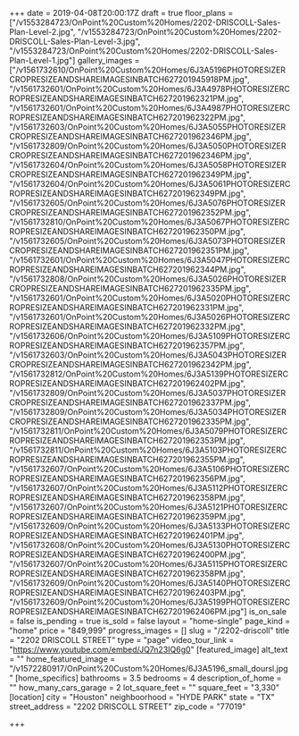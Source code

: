 +++
date = 2019-04-08T20:00:17Z
draft = true
floor_plans = ["/v1553284723/OnPoint%20Custom%20Homes/2202-DRISCOLL-Sales-Plan-Level-2.jpg", "/v1553284723/OnPoint%20Custom%20Homes/2202-DRISCOLL-Sales-Plan-Level-3.jpg", "/v1553284723/OnPoint%20Custom%20Homes/2202-DRISCOLL-Sales-Plan-Level-1.jpg"]
gallery_images = ["/v1561732610/OnPoint%20Custom%20Homes/6J3A5196PHOTORESIZERCROPRESIZEANDSHAREIMAGESINBATCH627201945918PM.jpg", "/v1561732601/OnPoint%20Custom%20Homes/6J3A4978PHOTORESIZERCROPRESIZEANDSHAREIMAGESINBATCH627201962321PM.jpg", "/v1561732601/OnPoint%20Custom%20Homes/6J3A4987PHOTORESIZERCROPRESIZEANDSHAREIMAGESINBATCH627201962322PM.jpg", "/v1561732603/OnPoint%20Custom%20Homes/6J3A5055PHOTORESIZERCROPRESIZEANDSHAREIMAGESINBATCH627201962346PM.jpg", "/v1561732809/OnPoint%20Custom%20Homes/6J3A5050PHOTORESIZERCROPRESIZEANDSHAREIMAGESINBATCH627201962346PM.jpg", "/v1561732604/OnPoint%20Custom%20Homes/6J3A5058PHOTORESIZERCROPRESIZEANDSHAREIMAGESINBATCH627201962349PM.jpg", "/v1561732604/OnPoint%20Custom%20Homes/6J3A5061PHOTORESIZERCROPRESIZEANDSHAREIMAGESINBATCH627201962349PM.jpg", "/v1561732605/OnPoint%20Custom%20Homes/6J3A5076PHOTORESIZERCROPRESIZEANDSHAREIMAGESINBATCH627201962352PM.jpg", "/v1561732810/OnPoint%20Custom%20Homes/6J3A5067PHOTORESIZERCROPRESIZEANDSHAREIMAGESINBATCH627201962350PM.jpg", "/v1561732605/OnPoint%20Custom%20Homes/6J3A5073PHOTORESIZERCROPRESIZEANDSHAREIMAGESINBATCH627201962351PM.jpg", "/v1561732601/OnPoint%20Custom%20Homes/6J3A5047PHOTORESIZERCROPRESIZEANDSHAREIMAGESINBATCH627201962344PM.jpg", "/v1561732808/OnPoint%20Custom%20Homes/6J3A5026PHOTORESIZERCROPRESIZEANDSHAREIMAGESINBATCH627201962335PM.jpg", "/v1561732601/OnPoint%20Custom%20Homes/6J3A5020PHOTORESIZERCROPRESIZEANDSHAREIMAGESINBATCH627201962331PM.jpg", "/v1561732601/OnPoint%20Custom%20Homes/6J3A5026PHOTORESIZERCROPRESIZEANDSHAREIMAGESINBATCH627201962332PM.jpg", "/v1561732606/OnPoint%20Custom%20Homes/6J3A5109PHOTORESIZERCROPRESIZEANDSHAREIMAGESINBATCH627201962357PM.jpg", "/v1561732603/OnPoint%20Custom%20Homes/6J3A5043PHOTORESIZERCROPRESIZEANDSHAREIMAGESINBATCH627201962342PM.jpg", "/v1561732812/OnPoint%20Custom%20Homes/6J3A5139PHOTORESIZERCROPRESIZEANDSHAREIMAGESINBATCH627201962402PM.jpg", "/v1561732809/OnPoint%20Custom%20Homes/6J3A5037PHOTORESIZERCROPRESIZEANDSHAREIMAGESINBATCH627201962337PM.jpg", "/v1561732809/OnPoint%20Custom%20Homes/6J3A5034PHOTORESIZERCROPRESIZEANDSHAREIMAGESINBATCH627201962335PM.jpg", "/v1561732811/OnPoint%20Custom%20Homes/6J3A5079PHOTORESIZERCROPRESIZEANDSHAREIMAGESINBATCH627201962353PM.jpg", "/v1561732811/OnPoint%20Custom%20Homes/6J3A5103PHOTORESIZERCROPRESIZEANDSHAREIMAGESINBATCH627201962355PM.jpg", "/v1561732607/OnPoint%20Custom%20Homes/6J3A5106PHOTORESIZERCROPRESIZEANDSHAREIMAGESINBATCH627201962356PM.jpg", "/v1561732607/OnPoint%20Custom%20Homes/6J3A5112PHOTORESIZERCROPRESIZEANDSHAREIMAGESINBATCH627201962358PM.jpg", "/v1561732607/OnPoint%20Custom%20Homes/6J3A5121PHOTORESIZERCROPRESIZEANDSHAREIMAGESINBATCH627201962359PM.jpg", "/v1561732609/OnPoint%20Custom%20Homes/6J3A5133PHOTORESIZERCROPRESIZEANDSHAREIMAGESINBATCH627201962401PM.jpg", "/v1561732608/OnPoint%20Custom%20Homes/6J3A5130PHOTORESIZERCROPRESIZEANDSHAREIMAGESINBATCH627201962400PM.jpg", "/v1561732607/OnPoint%20Custom%20Homes/6J3A5115PHOTORESIZERCROPRESIZEANDSHAREIMAGESINBATCH627201962358PM.jpg", "/v1561732609/OnPoint%20Custom%20Homes/6J3A5140PHOTORESIZERCROPRESIZEANDSHAREIMAGESINBATCH627201962403PM.jpg", "/v1561732609/OnPoint%20Custom%20Homes/6J3A5199PHOTORESIZERCROPRESIZEANDSHAREIMAGESINBATCH627201962406PM.jpg"]
is_on_sale = false
is_pending = true
is_sold = false
layout = "home-single"
page_kind = "home"
price = "849,999"
progress_images = []
slug = "/2202-driscoll"
title = "2202 DRISCOLL STREET"
type = "page"
video_tour_link = "https://www.youtube.com/embed/JQ7n23IQ6g0"
[featured_image]
alt_text = ""
home_featured_image = "/v1572280917/OnPoint%20Custom%20Homes/6J3A5196_small_doursl.jpg"
[home_specifics]
bathrooms = 3.5
bedrooms = 4
description_of_home = ""
how_many_cars_garage = 2
lot_square_feet = ""
square_feet = "3,330"
[location]
city = "Houston"
neighboorhood = "HYDE PARK"
state = "TX"
street_address = "2202 DRISCOLL STREET"
zip_code = "77019"

+++

